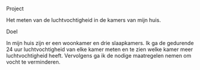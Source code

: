 Project

Het meten van de luchtvochtigheid in de kamers van mijn huis.

Doel

In mijn huis zijn er een woonkamer en drie slaapkamers. Ik ga de gedurende 24 uur luchtvochtigheid van elke kamer meten en te zien welke kamer meer luchtvochtigheid heeft. Vervolgens ga ik de nodige maatregelen nemen om vocht te verminderen.

